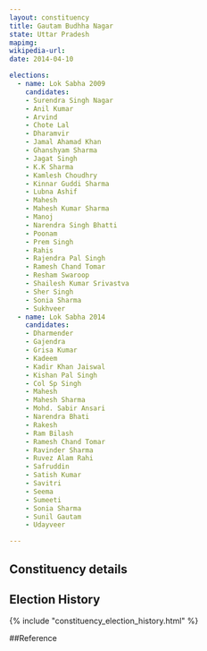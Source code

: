 ```yaml
---
layout: constituency
title: Gautam Budhha Nagar
state: Uttar Pradesh
mapimg: 
wikipedia-url: 
date: 2014-04-10

elections: 
  - name: Lok Sabha 2009
    candidates: 
    - Surendra Singh Nagar 
    - Anil Kumar 
    - Arvind 
    - Chote Lal 
    - Dharamvir 
    - Jamal Ahamad Khan 
    - Ghanshyam Sharma 
    - Jagat Singh 
    - K.K Sharma 
    - Kamlesh Choudhry 
    - Kinnar Guddi Sharma 
    - Lubna Ashif 
    - Mahesh 
    - Mahesh Kumar Sharma 
    - Manoj 
    - Narendra Singh Bhatti 
    - Poonam 
    - Prem Singh 
    - Rahis 
    - Rajendra Pal Singh 
    - Ramesh Chand Tomar 
    - Resham Swaroop 
    - Shailesh Kumar Srivastva 
    - Sher Singh 
    - Sonia Sharma 
    - Sukhveer  
  - name: Lok Sabha 2014
    candidates: 
    - Dharmender 
    - Gajendra 
    - Grisa Kumar 
    - Kadeem 
    - Kadir Khan Jaiswal 
    - Kishan Pal Singh 
    - Col Sp Singh 
    - Mahesh 
    - Mahesh Sharma 
    - Mohd. Sabir Ansari 
    - Narendra Bhati 
    - Rakesh 
    - Ram Bilash 
    - Ramesh Chand Tomar 
    - Ravinder Sharma 
    - Ruvez Alam Rahi 
    - Safruddin 
    - Satish Kumar 
    - Savitri 
    - Seema 
    - Sumeeti 
    - Sonia Sharma 
    - Sunil Gautam 
    - Udayveer  

---
```


## Constituency details


## Election History
{% include "constituency_election_history.html" %}

##Reference
